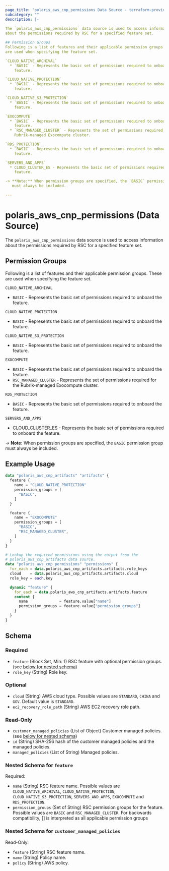 ```yaml
---
page_title: "polaris_aws_cnp_permissions Data Source - terraform-provider-polaris"
subcategory: ""
description: |-
  
The `polaris_aws_cnp_permissions` data source is used to access information
about the permissions required by RSC for a specified feature set.

## Permission Groups
Following is a list of features and their applicable permission groups. These
are used when specifying the feature set.

`CLOUD_NATIVE_ARCHIVAL`
  * `BASIC` - Represents the basic set of permissions required to onboard the
    feature.

`CLOUD_NATIVE_PROTECTION`
  * `BASIC` - Represents the basic set of permissions required to onboard the
    feature.

`CLOUD_NATIVE_S3_PROTECTION`
  * `BASIC` - Represents the basic set of permissions required to onboard the
    feature.

`EXOCOMPUTE`
  * `BASIC` - Represents the basic set of permissions required to onboard the
    feature.
  * `RSC_MANAGED_CLUSTER` - Represents the set of permissions required for the
    Rubrik-managed Exocompute cluster.

`RDS_PROTECTION`
  * `BASIC` - Represents the basic set of permissions required to onboard the
    feature.

`SERVERS_AND_APPS`
  * CLOUD_CLUSTER_ES - Represents the basic set of permissions required to onboard the
    feature.

-> **Note:** When permission groups are specified, the `BASIC` permission group
   must always be included.

---
```


# polaris_aws_cnp_permissions (Data Source)


The `polaris_aws_cnp_permissions` data source is used to access information
about the permissions required by RSC for a specified feature set.

## Permission Groups
Following is a list of features and their applicable permission groups. These
are used when specifying the feature set.

`CLOUD_NATIVE_ARCHIVAL`
  * `BASIC` - Represents the basic set of permissions required to onboard the
    feature.

`CLOUD_NATIVE_PROTECTION`
  * `BASIC` - Represents the basic set of permissions required to onboard the
    feature.

`CLOUD_NATIVE_S3_PROTECTION`
  * `BASIC` - Represents the basic set of permissions required to onboard the
    feature.

`EXOCOMPUTE`
  * `BASIC` - Represents the basic set of permissions required to onboard the
    feature.
  * `RSC_MANAGED_CLUSTER` - Represents the set of permissions required for the
    Rubrik-managed Exocompute cluster.

`RDS_PROTECTION`
  * `BASIC` - Represents the basic set of permissions required to onboard the
    feature.

`SERVERS_AND_APPS`
  * CLOUD_CLUSTER_ES - Represents the basic set of permissions required to onboard the
    feature.

-> **Note:** When permission groups are specified, the `BASIC` permission group
   must always be included.



## Example Usage

```terraform
data "polaris_aws_cnp_artifacts" "artifacts" {
  feature {
    name = "CLOUD_NATIVE_PROTECTION"
    permission_groups = [
      "BASIC",
    ]
  }

  feature {
    name = "EXOCOMPUTE"
    permission_groups = [
      "BASIC",
      "RSC_MANAGED_CLUSTER",
    ]
  }
}

# Lookup the required permissions using the output from the
# polaris_aws_cnp_artifacts data source.
data "polaris_aws_cnp_permissions" "permissions" {
  for_each = data.polaris_aws_cnp_artifacts.artifacts.role_keys
  cloud    = data.polaris_aws_cnp_artifacts.artifacts.cloud
  role_key = each.key

  dynamic "feature" {
    for_each = data.polaris_aws_cnp_artifacts.artifacts.feature
    content {
      name              = feature.value["name"]
      permission_groups = feature.value["permission_groups"]
    }
  }
}
```


## Schema

### Required

- `feature` (Block Set, Min: 1) RSC feature with optional permission groups. (see [below for nested schema](#nestedblock--feature))
- `role_key` (String) Role key.

### Optional

- `cloud` (String) AWS cloud type. Possible values are `STANDARD`, `CHINA` and `GOV`. Default value is `STANDARD`.
- `ec2_recovery_role_path` (String) AWS EC2 recovery role path.

### Read-Only

- `customer_managed_policies` (List of Object) Customer managed policies. (see [below for nested schema](#nestedatt--customer_managed_policies))
- `id` (String) SHA-256 hash of the customer managed policies and the managed policies.
- `managed_policies` (List of String) Managed policies.

<a id="nestedblock--feature"></a>
### Nested Schema for `feature`

Required:

- `name` (String) RSC feature name. Possible values are `CLOUD_NATIVE_ARCHIVAL`, `CLOUD_NATIVE_PROTECTION`, `CLOUD_NATIVE_S3_PROTECTION`, `SERVERS_AND_APPS`, `EXOCOMPUTE` and `RDS_PROTECTION`.
- `permission_groups` (Set of String) RSC permission groups for the feature. Possible values are `BASIC` and `RSC_MANAGED_CLUSTER`. For backwards compatibility, [] is interpreted as all applicable permission groups

<a id="nestedatt--customer_managed_policies"></a>
### Nested Schema for `customer_managed_policies`

Read-Only:

- `feature` (String) RSC feature name.
- `name` (String) Policy name.
- `policy` (String) AWS policy.
